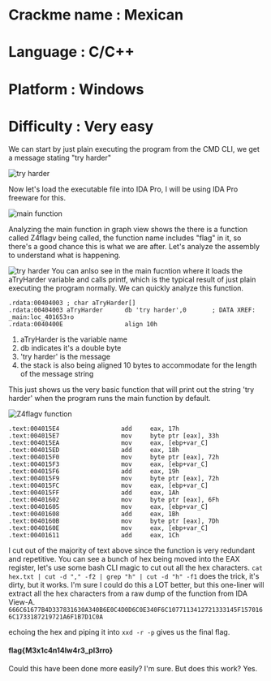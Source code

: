 # Crackme name : Mexican
# Language     : C/C++ 
# Platform     : Windows
# Difficulty   : Very easy

We can start by just plain executing the program from the CMD CLI, we get a message stating "try harder"

![try harder](https://raw.githubusercontent.com/x00pwn/crackmes.one-solutions/master/images/0-mexican.png)

Now let's load the executable file into IDA Pro, I will be using IDA Pro freeware for this.

![main function](https://raw.githubusercontent.com/x00pwn/crackmes.one-solutions/master/images/1-mexican.png)


Analyzing the main function in graph view shows the there is a function called Z4flagv being called, the function name includes "flag" in it, so there's a good chance this is what we are after. Let's analyze the assembly to understand what is happening.

![try harder](https://raw.githubusercontent.com/x00pwn/crackmes.one-solutions/master/images/3-mexican.png)
You can anlso see in the main fucntion where it loads the aTryHarder variable and calls printf, which is the typical result of just plain executing the program normally. We can quickly analyze this function.

```assembly
.rdata:00404003 ; char aTryHarder[]
.rdata:00404003 aTryHarder      db 'try harder',0       ; DATA XREF: _main:loc_401653↑o
.rdata:0040400E                 align 10h
```
1. aTryHarder is the variable name
2. db indicates it's a double byte
3. 'try harder' is the message
4. the stack is also being aligned 10 bytes to accommodate for the length of the message string

This just shows us the very basic function that will print out the string 'try harder' when the program runs the main function by default.

![Z4flagv function](https://raw.githubusercontent.com/x00pwn/crackmes.one-solutions/master/images/2-mexican.png)

```assembly
.text:004015E4                 add     eax, 17h
.text:004015E7                 mov     byte ptr [eax], 33h
.text:004015EA                 mov     eax, [ebp+var_C]
.text:004015ED                 add     eax, 18h
.text:004015F0                 mov     byte ptr [eax], 72h
.text:004015F3                 mov     eax, [ebp+var_C]
.text:004015F6                 add     eax, 19h
.text:004015F9                 mov     byte ptr [eax], 72h
.text:004015FC                 mov     eax, [ebp+var_C]
.text:004015FF                 add     eax, 1Ah
.text:00401602                 mov     byte ptr [eax], 6Fh
.text:00401605                 mov     eax, [ebp+var_C]
.text:00401608                 add     eax, 1Bh
.text:0040160B                 mov     byte ptr [eax], 7Dh
.text:0040160E                 mov     eax, [ebp+var_C]
.text:00401611                 add     eax, 1Ch

```
I cut out of the majority of text above since the function is very redundant and repetitive. You can see a bunch of hex being moved into the EAX register, let's use some bash CLI magic to cut out all the hex characters.
`cat hex.txt | cut -d "," -f2 | grep "h" | cut -d "h" -f1` does the trick, it's dirty, but it works. I'm sure I could do this a LOT better, but this one-liner will extract all the hex characters from a raw dump of the function from IDA View-A. 
`666C61677B4D337831630A340B6E0C4D0D6C0E340F6C1077113412721333145F1570166C1733187219721A6F1B7D1C0A`

echoing the hex and piping it into `xxd -r -p` gives us the final flag.

#### flag{M3x1c4n14lw4r3_pl3rro}

Could this have been done more easily? I'm sure. But does this work? Yes.
